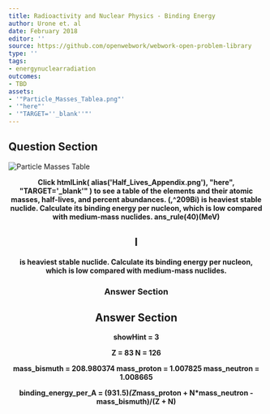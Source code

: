 ```yaml
---
title: Radioactivity and Nuclear Physics - Binding Energy
author: Urone et. al
date: February 2018
editor: ''
source: https://github.com/openwebwork/webwork-open-problem-library
type: ''
tags:
- energynuclearradiation
outcomes:
- TBD
assets:
- '"Particle_Masses_Tablea.png"'
- '"here"'
- '"TARGET=''_blank''"'
---
```


## Question Section 

![Particle Masses Table]("Particle_Masses_Tablea.png")

<center> 

<b>
Click htmlLink( alias('Half_Lives_Appendix.png'), "here", "TARGET='_blank'" ) to see a table of the elements and their atomic masses, half-lives, and percent abundances.
(,^209Bi) is heaviest stable nuclide. Calculate its binding energy per nucleon, which is low compared with medium-mass nuclides.
ans_rule(40)(MeV)

## I
is heaviest stable nuclide. Calculate its binding energy per nucleon, which is low compared with medium-mass nuclides.
### Answer Section


## Answer Section

showHint = 3

Z = 83
N = 126

mass_bismuth = 208.980374
mass_proton = 1.007825
mass_neutron = 1.008665

binding_energy_per_A = (931.5)*(Z*mass_proton + N*mass_neutron - mass_bismuth)/(Z + N)